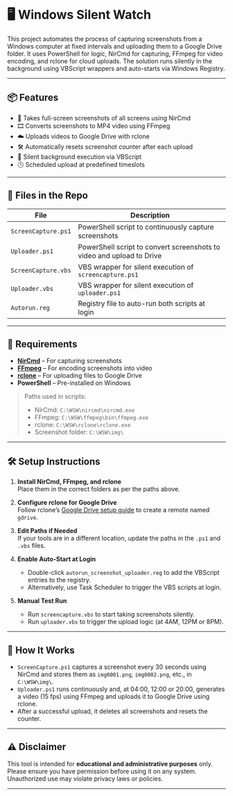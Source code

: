 # 🖥️ Windows Silent Watch

This project automates the process of capturing screenshots from a Windows computer at fixed intervals and uploading them to a Google Drive folder. It uses PowerShell for logic, NirCmd for capturing, FFmpeg for video encoding, and rclone for cloud uploads. The solution runs silently in the background using VBScript wrappers and auto-starts via Windows Registry.

---

## 📦 Features

- 🔁 Takes full-screen screenshots of all screens using NirCmd
- 🎞️ Converts screenshots to MP4 video using FFmpeg
- ☁️ Uploads videos to Google Drive with rclone
- 🛠️ Automatically resets screenshot counter after each upload
- 👤 Silent background execution via VBScript
- 🕓 Scheduled upload at predefined timeslots

---

## 📁 Files in the Repo

| File                 | Description |
|----------------------|-------------|
| `ScreenCapture.ps1`  | PowerShell script to continuously capture screenshots |
| `Uploader.ps1`       | PowerShell script to convert screenshots to video and upload to Drive |
| `ScreenCapture.vbs`  | VBS wrapper for silent execution of `screencapture.ps1` |
| `Uploader.vbs`       | VBS wrapper for silent execution of `uploader.ps1` |
| `Autorun.reg` | Registry file to auto-run both scripts at login |

---

## 🔧 Requirements

- **[NirCmd](https://www.nirsoft.net/utils/nircmd.html)** – For capturing screenshots
- **[FFmpeg](https://ffmpeg.org/)** – For encoding screenshots into video
- **[rclone](https://rclone.org/)** – For uploading files to Google Drive
- **PowerShell** – Pre-installed on Windows

> Paths used in scripts:
> - NirCmd: `C:\WSW\nircmd\nircmd.exe`
> - FFmpeg: `C:\WSW\ffmpeg\bin\ffmpeg.exe`
> - rclone: `C:\WSW\rclone\rclone.exe`
> - Screenshot folder: `C:\WSW\img\`

---

## 🛠️ Setup Instructions

1. **Install NirCmd, FFmpeg, and rclone**  
   Place them in the correct folders as per the paths above.

2. **Configure rclone for Google Drive**  
   Follow rclone’s [Google Drive setup guide](https://rclone.org/drive/) to create a remote named `gdrive`.

3. **Edit Paths if Needed**  
   If your tools are in a different location, update the paths in the `.ps1` and `.vbs` files.

4. **Enable Auto-Start at Login**  
   - Double-click `autorun_screenshot_uploader.reg` to add the VBScript entries to the registry.
   - Alternatively, use Task Scheduler to trigger the VBS scripts at login.

5. **Manual Test Run**  
   - Run `screencapture.vbs` to start taking screenshots silently.
   - Run `uploader.vbs` to trigger the upload logic (at 4AM, 12PM or 8PM).

---

## 🧩 How It Works

- `ScreenCapture.ps1` captures a screenshot every 30 seconds using NirCmd and stores them as `img0001.png`, `img0002.png`, etc., in `C:\WSW\img\`.
- `Uploader.ps1` runs continuously and, at 04:00, 12:00 or 20:00, generates a video (15 fps) using FFmpeg and uploads it to Google Drive using rclone.
- After a successful upload, it deletes all screenshots and resets the counter.

---

## ⚠️ Disclaimer

This tool is intended for **educational and administrative purposes** only. Please ensure you have permission before using it on any system. Unauthorized use may violate privacy laws or policies.

---
